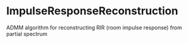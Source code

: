 # ImpulseResponseReconstruction
ADMM algorithm for reconstructing RIR (room impulse response) from partial spectrum
